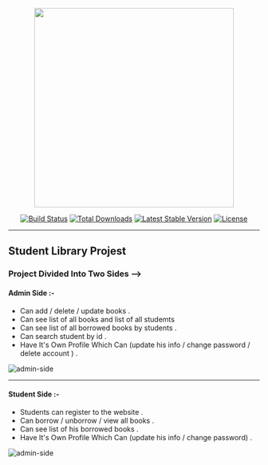 <p align="center"><a href="https://laravel.com" target="_blank"><img src="https://raw.githubusercontent.com/laravel/art/master/logo-lockup/5%20SVG/2%20CMYK/1%20Full%20Color/laravel-logolockup-cmyk-red.svg" width="400"></a></p>

<p align="center">
<a href="https://travis-ci.org/laravel/framework"><img src="https://travis-ci.org/laravel/framework.svg" alt="Build Status"></a>
<a href="https://packagist.org/packages/laravel/framework"><img src="https://poser.pugx.org/laravel/framework/d/total.svg" alt="Total Downloads"></a>
<a href="https://packagist.org/packages/laravel/framework"><img src="https://poser.pugx.org/laravel/framework/v/stable.svg" alt="Latest Stable Version"></a>
<a href="https://packagist.org/packages/laravel/framework"><img src="https://poser.pugx.org/laravel/framework/license.svg" alt="License"></a>
</p>

--------------------------------------------------------------------------------

## Student Library Projest

### Project Divided Into Two Sides -->

#### Admin Side :- 
- Can  add / delete / update   books .
- Can see list of all books and list of all studemts
- Can see list of all borrowed books by students .
- Can search student by id . 
- Have It's Own Profile Which Can (update his info / change password / delete account ) .

![admin-side](/admin-side.gif)

<hr>

#### Student Side :-
- Students can register to the website . 
- Can   borrow / unborrow / view all   books .
- Can see list of his borrowed books .
- Have It's Own Profile Which Can (update his info / change password) .

![admin-side](/admin-side.gif)

